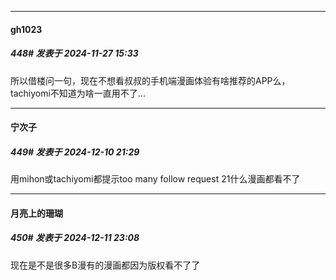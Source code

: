 ﻿
*****

####  gh1023  
##### 448#       发表于 2024-11-27 15:33

所以借楼问一句，现在不想看叔叔的手机端漫画体验有啥推荐的APP么，tachiyomi不知道为啥一直用不了...

*****

####  宁次子  
##### 449#       发表于 2024-12-10 21:29

用mihon或tachiyomi都提示too many follow request 21什么漫画都看不了


*****

####  月亮上的珊瑚  
##### 450#       发表于 2024-12-11 23:08

现在是不是很多B漫有的漫画都因为版权看不了了

